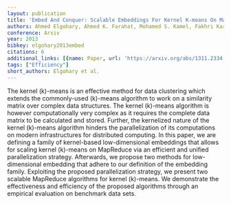 ```yaml
---
layout: publication
title: 'Embed And Conquer: Scalable Embeddings For Kernel K-means On Mapreduce'
authors: Ahmed Elgohary, Ahmed K. Farahat, Mohamed S. Kamel, Fakhri Karray
conference: Arxiv
year: 2013
bibkey: elgohary2013embed
citations: 6
additional_links: [{name: Paper, url: 'https://arxiv.org/abs/1311.2334'}]
tags: ["Efficiency"]
short_authors: Elgohary et al.
---
```

The kernel \(k\)-means is an effective method for data clustering which extends
the commonly-used \(k\)-means algorithm to work on a similarity matrix over
complex data structures. The kernel \(k\)-means algorithm is however
computationally very complex as it requires the complete data matrix to be
calculated and stored. Further, the kernelized nature of the kernel \(k\)-means
algorithm hinders the parallelization of its computations on modern
infrastructures for distributed computing. In this paper, we are defining a
family of kernel-based low-dimensional embeddings that allows for scaling
kernel \(k\)-means on MapReduce via an efficient and unified parallelization
strategy. Afterwards, we propose two methods for low-dimensional embedding that
adhere to our definition of the embedding family. Exploiting the proposed
parallelization strategy, we present two scalable MapReduce algorithms for
kernel \(k\)-means. We demonstrate the effectiveness and efficiency of the
proposed algorithms through an empirical evaluation on benchmark data sets.